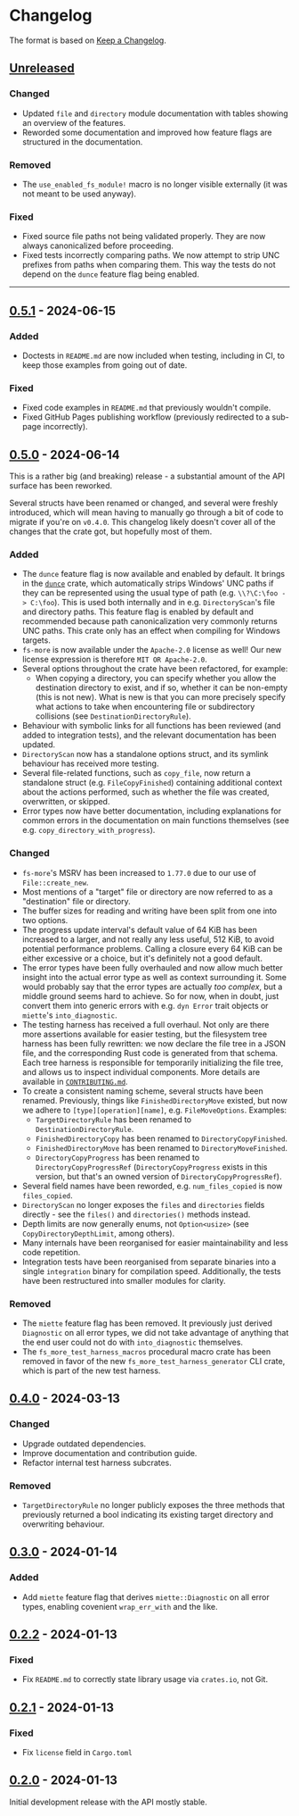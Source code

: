 # Changelog
The format is based on [Keep a Changelog](https://keepachangelog.com/en/1.1.0/).



## [Unreleased]

### Changed
- Updated `file` and `directory` module documentation with tables showing an overview of the features.
- Reworded some documentation and improved how feature flags are structured in the documentation.

### Removed
- The `use_enabled_fs_module!` macro is no longer visible externally (it was not meant to be used anyway).

### Fixed
- Fixed source file paths not being validated properly. They are now always canonicalized before proceeding.
- Fixed tests incorrectly comparing paths. We now attempt to strip UNC prefixes from paths when comparing them. 
  This way the tests do not depend on the `dunce` feature flag being enabled.


---

## [0.5.1] - 2024-06-15

### Added
- Doctests in `README.md` are now included when testing, including in CI, to keep those examples from going out of date.

### Fixed
- Fixed code examples in `README.md` that previously wouldn't compile.
- Fixed GitHub Pages publishing workflow (previously redirected to a sub-page incorrectly).



## [0.5.0] - 2024-06-14

This is a rather big (and breaking) release - a substantial amount of the API surface has been reworked.

Several structs have been renamed or changed, and several were freshly introduced, 
which will mean having to manually go through a bit of code to migrate if you're on `v0.4.0`.
This changelog likely doesn't cover all of the changes that the crate got, but hopefully most of them.


### Added
- The `dunce` feature flag is now available and enabled by default.
  It brings in the [`dunce`](https://docs.rs/dunce) crate, 
  which automatically strips Windows' UNC paths if they can be represented
  using the usual type of path (e.g. `\\?\C:\foo -> C:\foo`).
  This is used both internally and in e.g. `DirectoryScan`'s file and directory paths. 
  This feature flag is enabled by default and recommended because path canonicalization 
  very commonly returns UNC paths. This crate only has an effect when compiling for Windows targets.
- `fs-more` is now available under the `Apache-2.0` license as well! 
  Our new license expression is therefore `MIT OR Apache-2.0`.
- Several options throughout the crate have been refactored, for example:
  - When copying a directory, you can specify whether you allow the destination directory to exist, 
    and if so, whether it can be non-empty (this is not new). What is new is that you can more precisely specify 
    what actions to take when encountering file or subdirectory collisions (see `DestinationDirectoryRule`).
- Behaviour with symbolic links for all functions has been reviewed (and added to integration tests), 
  and the relevant documentation has been updated.
- `DirectoryScan` now has a standalone options struct, and its symlink behaviour has received more testing.
- Several file-related functions, such as `copy_file`, now return a standalone struct (e.g. `FileCopyFinished`) 
  containing additional context about the actions performed, such as whether the file was created, overwritten, or skipped.
- Error types now have better documentation, including explanations for common errors
  in the documentation on main functions themselves (see e.g. `copy_directory_with_progress`).


### Changed
- `fs-more`'s MSRV has been increased to `1.77.0` due to our use of `File::create_new`.
- Most mentions of a "target" file or directory are now referred to as a "destination" file or directory.
- The buffer sizes for reading and writing have been split from one into two options.
- The progress update interval's default value of 64 KiB has been increased to a larger, and not really any less useful, 512 KiB,
  to avoid potential performance problems. Calling a closure every 64 KiB can be either excessive or a choice, but
  it's definitely not a good default.
- The error types have been fully overhauled and now allow much better insight into the actual error type 
  as well as context surrounding it. Some would probably say that the error types are actually *too complex*, 
  but a middle ground seems hard to achieve. So for now, when in doubt, just convert them into generic errors 
  with e.g. `dyn Error` trait objects or `miette`'s `into_diagnostic`.
- The testing harness has received a full overhaul. Not only are there more assertions available for easier testing,
  but the filesystem tree harness has been fully rewritten: we now declare the file tree in a JSON file,
  and the corresponding Rust code is generated from that schema. Each tree harness is responsible for temporarily initializing 
  the file tree, and allows us to inspect individual components.
  More details are available in [`CONTRIBUTING.md`](https://github.com/simongoricar/fs-more/blob/master/CONTRIBUTING.md).
- To create a consistent naming scheme, several structs have been renamed. Previously, things
  like `FinishedDirectoryMove` existed, but now we adhere to `[type][operation][name]`, e.g. `FileMoveOptions`. Examples:
  - `TargetDirectoryRule` has been renamed to `DestinationDirectoryRule`.
  - `FinishedDirectoryCopy` has been renamed to `DirectoryCopyFinished`.
  - `FinishedDirectoryMove` has been renamed to `DirectoryMoveFinished`.
  - `DirectoryCopyProgress` has been renamed to `DirectoryCopyProgressRef` 
    (`DirectoryCopyProgress` exists in this version, but that's an owned version of `DirectoryCopyProgressRef`).
- Several field names have been reworded, e.g. `num_files_copied` is now `files_copied`.
- `DirectoryScan` no longer exposes the `files` and `directories` fields directly - see the `files()` and `directories()` methods instead.
- Depth limits are now generally enums, not `Option<usize>` (see `CopyDirectoryDepthLimit`, among others).
- Many internals have been reorganised for easier maintainability and less code repetition.
- Integration tests have been reorganised from separate binaries into a single `integration` binary for compilation speed.
  Additionally, the tests have been restructured into smaller modules for clarity.


### Removed
- The `miette` feature flag has been removed. It previously just derived `Diagnostic` on all error types,
  we did not take advantage of anything that the end user could not do with `into_diagnostic` themselves.
- The `fs_more_test_harness_macros` procedural macro crate has been removed in favor of the new
  `fs_more_test_harness_generator` CLI crate, which is part of the new test harness.



## [0.4.0] - 2024-03-13

### Changed
- Upgrade outdated dependencies.
- Improve documentation and contribution guide.
- Refactor internal test harness subcrates.
  
### Removed
- `TargetDirectoryRule` no longer publicly exposes the three methods that previously returned a bool indicating its existing target directory and overwriting behaviour.


## [0.3.0] - 2024-01-14

### Added
- Add `miette` feature flag that derives `miette::Diagnostic` on all error types,
  enabling covenient `wrap_err_with` and the like.



## [0.2.2] - 2024-01-13

### Fixed
- Fix `README.md` to correctly state library usage via `crates.io`, not Git.



## [0.2.1] - 2024-01-13

### Fixed
- Fix `license` field in `Cargo.toml`



## [0.2.0] - 2024-01-13

Initial development release with the API mostly stable.



[Unreleased]: https://github.com/simongoricar/fs-more/compare/v0.5.1...HEAD
[0.5.1]: https://github.com/simongoricar/fs-more/compare/v0.5.0...v0.5.1
[0.5.0]: https://github.com/simongoricar/fs-more/compare/v0.4.0...v0.5.0
[0.4.0]: https://github.com/simongoricar/fs-more/compare/v0.3.0...v0.4.0
[0.3.0]: https://github.com/simongoricar/fs-more/compare/v0.2.2...v0.3.0
[0.2.2]: https://github.com/simongoricar/fs-more/compare/v0.2.1...v0.2.2
[0.2.1]: https://github.com/simongoricar/fs-more/compare/v0.2.0...v0.2.1
[0.2.0]: https://github.com/simongoricar/fs-more/compare/727e90a7ff9c70359fb9a4a5ebdf5e5e528f4708...v0.2.0

